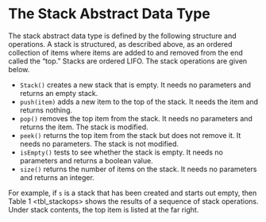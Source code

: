 The Stack Abstract Data Type
============================

The stack abstract data type is defined by the following structure and
operations. A stack is structured, as described above, as an ordered
collection of items where items are added to and removed from the end
called the “top.” Stacks are ordered LIFO. The stack operations are
given below.

-   `Stack()` creates a new stack that is empty. It needs no parameters
    and returns an empty stack.
-   `push(item)` adds a new item to the top of the stack. It needs the
    item and returns nothing.
-   `pop()` removes the top item from the stack. It needs no parameters
    and returns the item. The stack is modified.
-   `peek()` returns the top item from the stack but does not remove it.
    It needs no parameters. The stack is not modified.
-   `isEmpty()` tests to see whether the stack is empty. It needs no
    parameters and returns a boolean value.
-   `size()` returns the number of items on the stack. It needs no
    parameters and returns an integer.

For example, if `s` is a stack that has been created and starts out
empty, then Table 1 &lt;tbl\_stackops&gt; shows the results of a
sequence of stack operations. Under stack contents, the top item is
listed at the far right.
